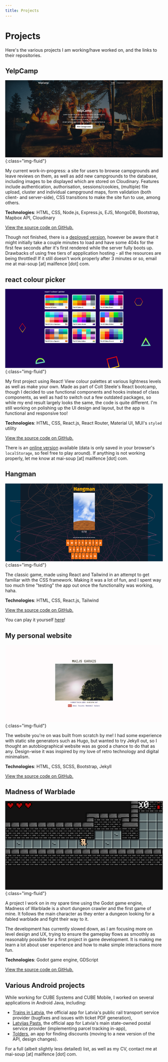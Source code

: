 ```yaml
---
title: Projects
---
```


# Projects

Here's the various projects I am working/have worked on, and the links to their repositories.

## YelpCamp

![YelpCamp landing page](/images/projects/yelpcamp.png){:class="img-fluid"}

My current work-in-progress: a site for users to browse campgrounds and leave reviews on them, as well as add new campgrounds to the database, including images to be displayed which are stored on Cloudinary. Features include authentication, authorisation, sessions/cookies, (multiple) file upload, cluster and individual campground maps, form validation (both client- and server-side), CSS transitions to make the site fun to use, among others.

**Technologies**: HTML, CSS, Node.js, Express.js, EJS, MongoDB, Bootstrap, Mapbox API, Cloudinary

[View the source code on GitHub.](https://github.com/mai-soup/yelpcamp)

Though not finished, there is a [deployed version](https://yelpcamp-aqzy.onrender.com/), however be aware that it might initially take a couple minutes to load and have some 404s for the first few seconds after it's first rendered while the server fully boots up. Drawbacks of using free tiers of appplication hosting - all the resources are being throttled! If it still doesn't work properly after 3 minutes or so, email me at mai-soup [at] mailfence [dot] com.

## react colour picker

![react colour picker's landing page](/images/projects/react-colour-picker.png){:class="img-fluid"}

My first project using React! View colour palettes at various lightness levels as well as make your own. Made as part of Colt Steele's React bootcamp, though I decided to use functional components and hooks instead of class components, as well as had to switch out a few outdated packages, so while my end result largely looks the same, the code is quite different. I'm still working on polishing up the UI design and layout, but the app is functional and responsive too!

**Technologies**: HTML, CSS, React.js, React Router, Material UI, MUI's `styled` utility

[View the source code on GitHub.](https://github.com/mai-soup/react-colour-picker)

There is an [online version](https://react-colour-picker.vercel.app/) available (data is only saved in your browser's `localStorage`, so feel free to play around). If anything is not working properly, let me know at mai-soup [at] mailfence [dot] com.

## Hangman

![Screenshot of the Hangman app](/images/projects/hangman.png){:class="img-fluid"}

The classic game, made using React and Tailwind in an attempt to get familiar with the CSS framework. Making it was a lot of fun, and I spent way too much time "testing" the app out once the functionality was working, haha.

**Technologies**: HTML, CSS, React.js, Tailwind

[View the source code on GitHub.](https://github.com/mai-soup/hangman)

You can play it yourself [here](https://hangman-two-psi.vercel.app/)!

## My personal website

![The landing page of my website](/images/projects/mai-soup.png){:class="img-fluid"}

The website you're on was built from scratch by me! I had some experience with static site generators such as Hugo, but wanted to try Jekyll out, so I thought an autobiographical website was as good a chance to do that as any. Design-wise it was inspired by my love of retro technology and digital minimalism.

**Technologies**: HTML, CSS, SCSS, Bootstrap, Jekyll

[View the source code on GitHub.](https://github.com/mai-soup/mai-soup.github.io)

## Madness of Warblade

![A screenshot of the game](/images/projects/madness.png){:class="img-fluid"}

A project I work on in my spare time using the Godot game engine, Madness of Warblade is a short dungeon crawler and the first game of mine. It follows the main character as they enter a dungeon looking for a fabled warblade and fight their way to it.

The development has currently slowed down, as I am focusing more on level design and UX, trying to ensure the gameplay flows as smoothly as reasonably possible for a first project in game development. It is making me learn a lot about user experience and how to make simple interactions more fun.

**Technologies**: Godot game engine, GDScript

[View the source code on GitHub.](https://github.com/mai-soup/madness-of-warblade)

## Various Android projects

While working for CUBE Systems and CUBE Mobile, I worked on several applications in Android Java, including:

- [Trains in Latvia](https://play.google.com/store/apps/details?id=lv.amberphone.pasazieruvilciens), the official app for Latvia's public rail transport service provider (bugfixes and issues with ticket PDF generation),
- [Latvijas Pasts](https://play.google.com/store/apps/details?id=lv.pasts.app), the official app for Latvia's main state-owned postal service provider (implementing parcel tracking in-app),
- [Tolders](https://play.google.com/store/apps/details?id=lv.tolders), an app for finding discounts (moving to a new version of the API, design changes).

For a full (albeit slightly less detailed) list, as well as my CV, contact me at mai-soup [at] mailfence [dot] com.
